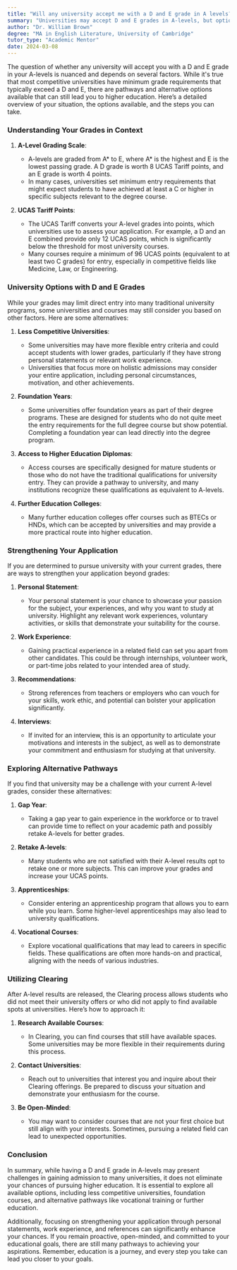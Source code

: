 ```yaml
---
title: "Will any university accept me with a D and E grade in A levels?"
summary: "Universities may accept D and E grades in A-levels, but options are limited. Explore alternative pathways to higher education for better opportunities."
author: "Dr. William Brown"
degree: "MA in English Literature, University of Cambridge"
tutor_type: "Academic Mentor"
date: 2024-03-08
---
```


The question of whether any university will accept you with a D and E grade in your A-levels is nuanced and depends on several factors. While it's true that most competitive universities have minimum grade requirements that typically exceed a D and E, there are pathways and alternative options available that can still lead you to higher education. Here’s a detailed overview of your situation, the options available, and the steps you can take.

### Understanding Your Grades in Context

1. **A-Level Grading Scale**:
   - A-levels are graded from A* to E, where A* is the highest and E is the lowest passing grade. A D grade is worth 8 UCAS Tariff points, and an E grade is worth 4 points.
   - In many cases, universities set minimum entry requirements that might expect students to have achieved at least a C or higher in specific subjects relevant to the degree course.

2. **UCAS Tariff Points**:
   - The UCAS Tariff converts your A-level grades into points, which universities use to assess your application. For example, a D and an E combined provide only 12 UCAS points, which is significantly below the threshold for most university courses.
   - Many courses require a minimum of 96 UCAS points (equivalent to at least two C grades) for entry, especially in competitive fields like Medicine, Law, or Engineering.

### University Options with D and E Grades

While your grades may limit direct entry into many traditional university programs, some universities and courses may still consider you based on other factors. Here are some alternatives:

1. **Less Competitive Universities**:
   - Some universities may have more flexible entry criteria and could accept students with lower grades, particularly if they have strong personal statements or relevant work experience.
   - Universities that focus more on holistic admissions may consider your entire application, including personal circumstances, motivation, and other achievements.

2. **Foundation Years**:
   - Some universities offer foundation years as part of their degree programs. These are designed for students who do not quite meet the entry requirements for the full degree course but show potential. Completing a foundation year can lead directly into the degree program.

3. **Access to Higher Education Diplomas**:
   - Access courses are specifically designed for mature students or those who do not have the traditional qualifications for university entry. They can provide a pathway to university, and many institutions recognize these qualifications as equivalent to A-levels.

4. **Further Education Colleges**:
   - Many further education colleges offer courses such as BTECs or HNDs, which can be accepted by universities and may provide a more practical route into higher education.

### Strengthening Your Application

If you are determined to pursue university with your current grades, there are ways to strengthen your application beyond grades:

1. **Personal Statement**:
   - Your personal statement is your chance to showcase your passion for the subject, your experiences, and why you want to study at university. Highlight any relevant work experiences, voluntary activities, or skills that demonstrate your suitability for the course.

2. **Work Experience**:
   - Gaining practical experience in a related field can set you apart from other candidates. This could be through internships, volunteer work, or part-time jobs related to your intended area of study.

3. **Recommendations**:
   - Strong references from teachers or employers who can vouch for your skills, work ethic, and potential can bolster your application significantly.

4. **Interviews**:
   - If invited for an interview, this is an opportunity to articulate your motivations and interests in the subject, as well as to demonstrate your commitment and enthusiasm for studying at that university.

### Exploring Alternative Pathways

If you find that university may be a challenge with your current A-level grades, consider these alternatives:

1. **Gap Year**:
   - Taking a gap year to gain experience in the workforce or to travel can provide time to reflect on your academic path and possibly retake A-levels for better grades.

2. **Retake A-levels**:
   - Many students who are not satisfied with their A-level results opt to retake one or more subjects. This can improve your grades and increase your UCAS points.

3. **Apprenticeships**:
   - Consider entering an apprenticeship program that allows you to earn while you learn. Some higher-level apprenticeships may also lead to university qualifications.

4. **Vocational Courses**:
   - Explore vocational qualifications that may lead to careers in specific fields. These qualifications are often more hands-on and practical, aligning with the needs of various industries.

### Utilizing Clearing

After A-level results are released, the Clearing process allows students who did not meet their university offers or who did not apply to find available spots at universities. Here’s how to approach it:

1. **Research Available Courses**:
   - In Clearing, you can find courses that still have available spaces. Some universities may be more flexible in their requirements during this process.

2. **Contact Universities**:
   - Reach out to universities that interest you and inquire about their Clearing offerings. Be prepared to discuss your situation and demonstrate your enthusiasm for the course.

3. **Be Open-Minded**:
   - You may want to consider courses that are not your first choice but still align with your interests. Sometimes, pursuing a related field can lead to unexpected opportunities.

### Conclusion

In summary, while having a D and E grade in A-levels may present challenges in gaining admission to many universities, it does not eliminate your chances of pursuing higher education. It is essential to explore all available options, including less competitive universities, foundation courses, and alternative pathways like vocational training or further education.

Additionally, focusing on strengthening your application through personal statements, work experience, and references can significantly enhance your chances. If you remain proactive, open-minded, and committed to your educational goals, there are still many pathways to achieving your aspirations. Remember, education is a journey, and every step you take can lead you closer to your goals.
    